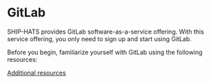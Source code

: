 # GitLab

SHIP-HATS provides GitLab software-as-a-service offering. With this service offering, you only need to sign up and start using GitLab.

Before you begin, familiarize yourself with GitLab using the following resources:

[Additional resources](additional-resources.md ':include')
